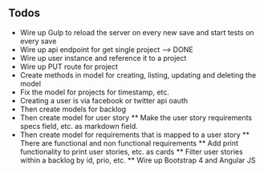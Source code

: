 ## Todos
* Wire up Gulp to reload the server on every new save and start tests on every save
* Wire up api endpoint for get single project --> DONE
* Wire up user instance and reference it to a project
* Wire up PUT route for project
* Create methods in model for creating, listing, updating and deleting the model
* Fix the model for projects for timestamp, etc.
* Creating a user is via facebook or twitter api oauth
* Then create models for backlog
* Then create model for user story
** Make the user story requirements specs field, etc. as markdown field.
* Then create model for requirements that is mapped to a user story
** There are functional and non functional requirements
** Add print functionality to print user stories, etc. as cards
** Filter user stories within a backlog by id, prio, etc.
** Wire up Bootstrap 4 and Angular JS
